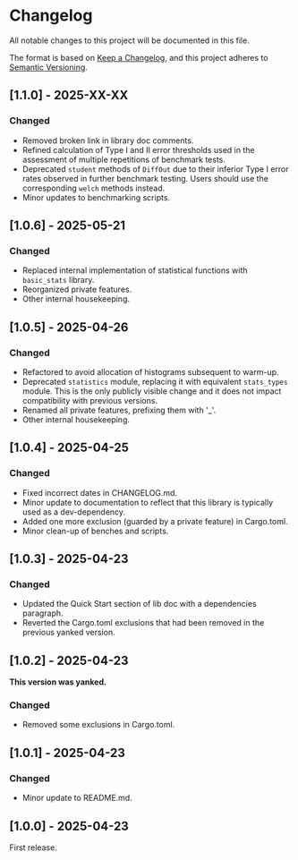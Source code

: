 # Changelog

All notable changes to this project will be documented in this file.

The format is based on [Keep a Changelog](https://keepachangelog.com/en/1.1.0/),
and this project adheres to [Semantic Versioning](https://semver.org/spec/v2.0.0.html).

## [1.1.0] - 2025-XX-XX

### Changed

- Removed broken link in library doc comments.
- Refined calculation of Type I and II error thresholds used in the assessment of multiple repetitions of benchmark tests.
- Deprecated `student` methods of `DiffOut` due to their inferior Type I error rates observed in further benchmark testing. Users should use the corresponding `welch` methods instead.
- Minor updates to benchmarking scripts.

## [1.0.6] - 2025-05-21

### Changed

- Replaced internal implementation of statistical functions with `basic_stats` library.
- Reorganized private features.
- Other internal housekeeping.

## [1.0.5] - 2025-04-26

### Changed

- Refactored to avoid allocation of histograms subsequent to warm-up.
- Deprecated `statistics` module, replacing it with equivalent `stats_types` module. This is the only publicly visible change and it does not impact compatibility with previous versions.
- Renamed all private features, prefixing them with '_'.
- Other internal housekeeping.

## [1.0.4] - 2025-04-25

### Changed

- Fixed incorrect dates in CHANGELOG.md.
- Minor update to documentation to reflect that this library is typically used as a dev-dependency.
- Added one more exclusion (guarded by a private feature) in Cargo.toml.
- Minor clean-up of benches and scripts.

## [1.0.3] - 2025-04-23

### Changed

- Updated the Quick Start section of lib doc with a dependencies paragraph.
- Reverted the Cargo.toml exclusions that had been removed in the previous yanked version.

## [1.0.2] - 2025-04-23

**This version was yanked.**

### Changed

- Removed some exclusions in Cargo.toml.

## [1.0.1] - 2025-04-23

### Changed

- Minor update to README.md.

## [1.0.0] - 2025-04-23

First release.
